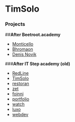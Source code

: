 # TimSolo
### Projects

##<strong>After Beetroot.academy</strong>

* [Monticello](monticello/)
* [Bhromaon](bhromaon/)
* [Denis Novik](DenisNovik/)



###<strong>After IT Step academy (old)</strong>

* [RedLine](RedLine/)
* [TimSolo](TimSolo/)
* [restoran](Restoran/)
* [zet](ZET/)
* [foinni](Foinni/)
* [portfolio](Portfolio/)
* [watch](watch/)
* [luxo](luxo/)
* [webdev](webdev/)
